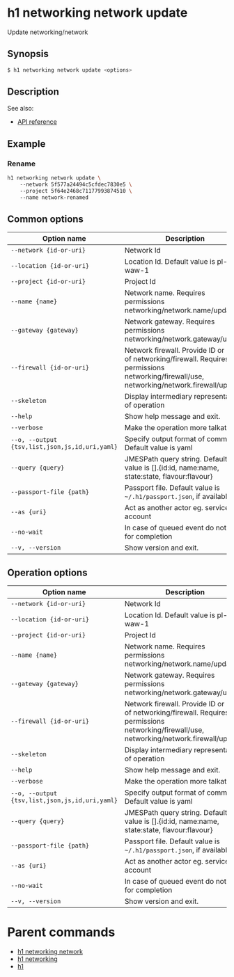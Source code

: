 
# h1 networking network update

Update networking/network

## Synopsis

```bash
$ h1 networking network update <options>
```

## Description

See also:

* [API reference](https://api.hyperone.com/v2/docs#operation/networking_project_network_update)

## Example


### Rename

```bash
h1 networking network update \ 
	--network 5f577a24494c5cfdec7830e5 \ 
	--project 5f64e2468c71177993874510 \ 
	--name network-renamed
```

## Common options

| Option name                                        | Description                                                                                                                                  |
| -------------------------------------------------- | -------------------------------------------------------------------------------------------------------------------------------------------- |
| ```--network {id-or-uri}```                        | Network Id                                                                                                                                   |
| ```--location {id-or-uri}```                       | Location Id. Default value is pl-waw-1                                                                                                       |
| ```--project {id-or-uri}```                        | Project Id                                                                                                                                   |
| ```--name {name}```                                | Network name. Requires permissions networking/network.name/update                                                                            |
| ```--gateway {gateway}```                          | Network gateway. Requires permissions networking/network.gateway/update                                                                      |
| ```--firewall {id-or-uri}```                       | Network firewall. Provide ID or URI of networking/firewall. Requires permissions networking/firewall/use, networking/network.firewall/update |
| ```--skeleton```                                   | Display intermediary representation of operation                                                                                             |
| ```--help```                                       | Show help message and exit.                                                                                                                  |
| ```--verbose```                                    | Make the operation more talkative.                                                                                                           |
| ```--o, --output {tsv,list,json,js,id,uri,yaml}``` | Specify output format of command. Default value is yaml                                                                                      |
| ```--query {query}```                              | JMESPath query string. Default value is [].\{id:id, name:name, state:state, flavour:flavour\}                                                |
| ```--passport-file {path}```                       | Passport file. Default value is ```~/.h1/passport.json```, if available.                                                                     |
| ```--as {uri}```                                   | Act as another actor eg. service account                                                                                                     |
| ```--no-wait```                                    | In case of queued event do not wait for completion                                                                                           |
| ```--v, --version```                               | Show version and exit.                                                                                                                       |

## Operation options

| Option name                                        | Description                                                                                                                                  |
| -------------------------------------------------- | -------------------------------------------------------------------------------------------------------------------------------------------- |
| ```--network {id-or-uri}```                        | Network Id                                                                                                                                   |
| ```--location {id-or-uri}```                       | Location Id. Default value is pl-waw-1                                                                                                       |
| ```--project {id-or-uri}```                        | Project Id                                                                                                                                   |
| ```--name {name}```                                | Network name. Requires permissions networking/network.name/update                                                                            |
| ```--gateway {gateway}```                          | Network gateway. Requires permissions networking/network.gateway/update                                                                      |
| ```--firewall {id-or-uri}```                       | Network firewall. Provide ID or URI of networking/firewall. Requires permissions networking/firewall/use, networking/network.firewall/update |
| ```--skeleton```                                   | Display intermediary representation of operation                                                                                             |
| ```--help```                                       | Show help message and exit.                                                                                                                  |
| ```--verbose```                                    | Make the operation more talkative.                                                                                                           |
| ```--o, --output {tsv,list,json,js,id,uri,yaml}``` | Specify output format of command. Default value is yaml                                                                                      |
| ```--query {query}```                              | JMESPath query string. Default value is [].\{id:id, name:name, state:state, flavour:flavour\}                                                |
| ```--passport-file {path}```                       | Passport file. Default value is ```~/.h1/passport.json```, if available.                                                                     |
| ```--as {uri}```                                   | Act as another actor eg. service account                                                                                                     |
| ```--no-wait```                                    | In case of queued event do not wait for completion                                                                                           |
| ```--v, --version```                               | Show version and exit.                                                                                                                       |

# Parent commands

* [h1 networking network](./../README.md)
* [h1 networking](./../../README.md)
* [h1](./../../../README.md)
